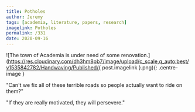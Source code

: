 ```yaml
---
title: Potholes
author: Jeremy
tags: [academia, literature, papers, research]
imagelink: Potholes
permalink: /331
date: 2020-09-16
---
```


![The town of Academia is under need of some renovation.](https://res.cloudinary.com/dh3hm8pb7/image/upload/c_scale,q_auto:best/v1535842782/Handwaving/Published/{ post.imagelink }.png){: .centre-image }

"Can't we fix all of these terrible roads so people actually want to ride on them?"

"If they are really motivated, they will persevere."

